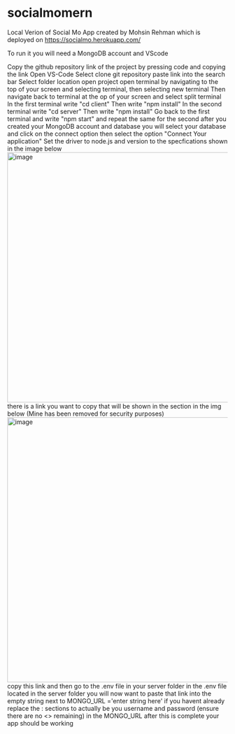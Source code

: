 # socialmomern
Local Verion of Social Mo App created by Mohsin Rehman which is deployed on
https://socialmo.herokuapp.com/

To run it you will need a MongoDB account and VScode

Copy the github repository link of the project by pressing code and copying the link
Open VS-Code
Select clone git repository
paste link into the search bar
Select folder location
open project
open terminal by navigating to the top of your screen and selecting terminal, then selecting new terminal
Then navigate back to terminal at the op of your screen and select split terminal
In the first terminal write "cd client"
Then write "npm install"
In the second terminal write "cd server"
Then write "npm install"
Go back to the first terminal and write "npm start"
and repeat the same for the second
after you created your MongoDB account and database
you will select your database and click on the connect option
then select the option "Connect Your application"
Set the driver to node.js and version to the specfications shown in the image below
<img width="572" alt="image" src="https://user-images.githubusercontent.com/58042011/212520508-d357923f-cb7c-4012-8195-11ff02901015.png">
there is a link you want to copy that will be shown in the section in the img below (Mine has been removed for security purposes)
<img width="606" alt="image" src="https://user-images.githubusercontent.com/58042011/212520571-b898326c-ab2c-486b-8035-6651a6828197.png">
copy this link and then go to the .env file in your server folder
in the .env file located in the server folder you will now want to paste that link into the empty string next to MONGO_URL ='enter string here'
if you havent already replace the <username>:<Password> sections to actually be you username and password (ensure there are no <> remaining) in the MONGO_URL
after this is complete your app should be working
